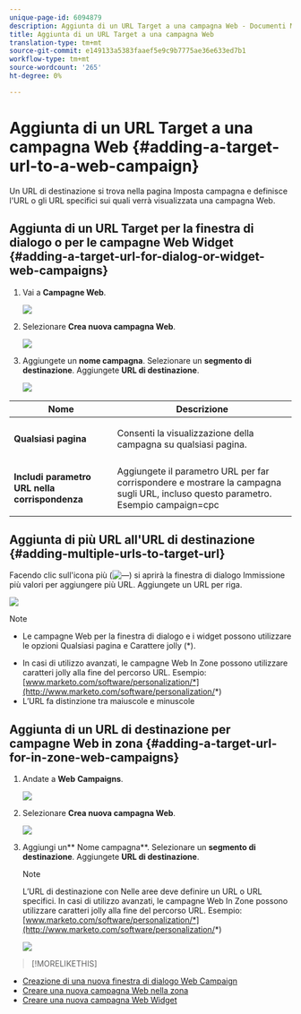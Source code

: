```yaml
---
unique-page-id: 6094879
description: Aggiunta di un URL Target a una campagna Web - Documenti Marketo - Documentazione prodotto
title: Aggiunta di un URL Target a una campagna Web
translation-type: tm+mt
source-git-commit: e149133a5383faaef5e9c9b7775ae36e633ed7b1
workflow-type: tm+mt
source-wordcount: '265'
ht-degree: 0%

---
```



# Aggiunta di un URL Target a una campagna Web {#adding-a-target-url-to-a-web-campaign}

Un URL di destinazione si trova nella pagina Imposta campagna e definisce l&#39;URL o gli URL specifici sui quali verrà visualizzata una campagna Web.

## Aggiunta di un URL Target per la finestra di dialogo o per le campagne Web Widget {#adding-a-target-url-for-dialog-or-widget-web-campaigns}

1. Vai a **Campagne Web**.

   ![](assets/web-campaigns-hand-5.jpg)

1. Selezionare **Crea nuova campagna Web**.

   ![](assets/create-new-web-campaign-hand.jpg)

1. Aggiungete un **nome campagna**. Selezionare un **segmento di destinazione**. Aggiungete **URL di destinazione**.

   ![](assets/set-web-campaign-hands.jpg)

<table> 
 <thead> 
  <tr> 
   <th colspan="1" rowspan="1">Nome</th> 
   <th colspan="1" rowspan="1">Descrizione</th> 
  </tr> 
 </thead> 
 <tbody> 
  <tr> 
   <td colspan="1" rowspan="1"><strong>Qualsiasi pagina</strong></td> 
   <td colspan="1" rowspan="1"><p>Consenti la visualizzazione della campagna su qualsiasi pagina.</p></td> 
  </tr> 
  <tr> 
   <td colspan="1" rowspan="1"><p><strong>Includi parametro URL nella corrispondenza</strong></p></td> 
   <td colspan="1" rowspan="1">Aggiungete il parametro URL per far corrispondere e mostrare la campagna sugli URL, incluso questo parametro. Esempio campaign=cpc</td> 
  </tr> 
 </tbody> 
</table>

## Aggiunta di più URL all&#39;URL di destinazione {#adding-multiple-urls-to-target-url}

Facendo clic sull&#39;icona più (![—](assets/image2015-2-18-8-3a40-3a59.png)) si aprirà la finestra di dialogo Immissione più valori per aggiungere più URL. Aggiungete un URL per riga.

![](assets/image2015-2-23-18-3a15-3a57.png)

>[!NOTE]
>
>
>* Le campagne Web per la finestra di dialogo e i widget possono utilizzare le opzioni Qualsiasi pagina e Carattere jolly (*).
* In casi di utilizzo avanzati, le campagne Web In Zone possono utilizzare caratteri jolly alla fine del percorso URL. Esempio: [www.marketo.com/software/personalization/*](http://www.marketo.com/software/personalization/*)
* L’URL fa distinzione tra maiuscole e minuscole


## Aggiunta di un URL di destinazione per campagne Web in zona {#adding-a-target-url-for-in-zone-web-campaigns}

1. Andate a **Web** **Campaigns**.

   ![](assets/web-campaigns-hand-5.jpg)

1. Selezionare **Crea nuova campagna Web**.

   ![](assets/create-new-web-campaign-hand.jpg)

1. Aggiungi un** Nome campagna**. Selezionare un **segmento di destinazione**. Aggiungete **URL di destinazione**.

   >[!NOTE]
   L’URL di destinazione con Nelle aree deve definire un URL o URL specifici. In casi di utilizzo avanzati, le campagne Web In Zone possono utilizzare caratteri jolly alla fine del percorso URL. Esempio: [www.marketo.com/software/personalization/*](http://www.marketo.com/software/personalization/*)

   ![](assets/set-web-campaign-multiple-hands.jpg)

>[!MORELIKETHIS]
* [Creazione di una nuova finestra di dialogo Web Campaign](create-a-new-dialog-web-campaign.md)
* [Creare una nuova campagna Web nella zona](create-a-new-in-zone-web-campaign.md)
* [Creare una nuova campagna Web Widget](create-a-new-widget-web-campaign.md)

